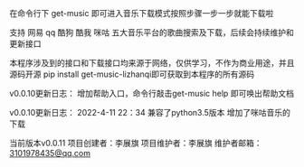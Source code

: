 在命令行下
get-music
即可进入音乐下载模式按照步骤一步一步就能下载啦

支持 网易 qq 酷狗 酷我 咪咕 五大音乐平台的歌曲搜索及下载，后续会持续维护和更新接口

本程序涉及到的接口和下载接口均来源于网络，仅供学习，不作为商业用途，并且源码开源 pip install get-music-lizhanqi即可获取到本程序的所有源码

v0.0.10更新日志：
增加帮助入口，命令行敲击get-music help 即可唤出帮助文档


v0.0.10更新日志：
2022-4-11 22：34
兼容了python3.5版本
增加了咪咕音乐的下载


当前版本v0.0.11
项目创建者：李展旗
项目维护者：李展旗
维护者邮箱：3101978435@qq.com